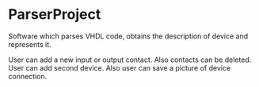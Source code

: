 # ParserProject
Software which parses VHDL code, obtains the description of device and represents it.

User can add a new input or output contact. Also contacts can be deleted. 
User can add second device. Also user can save a picture of device connection.
